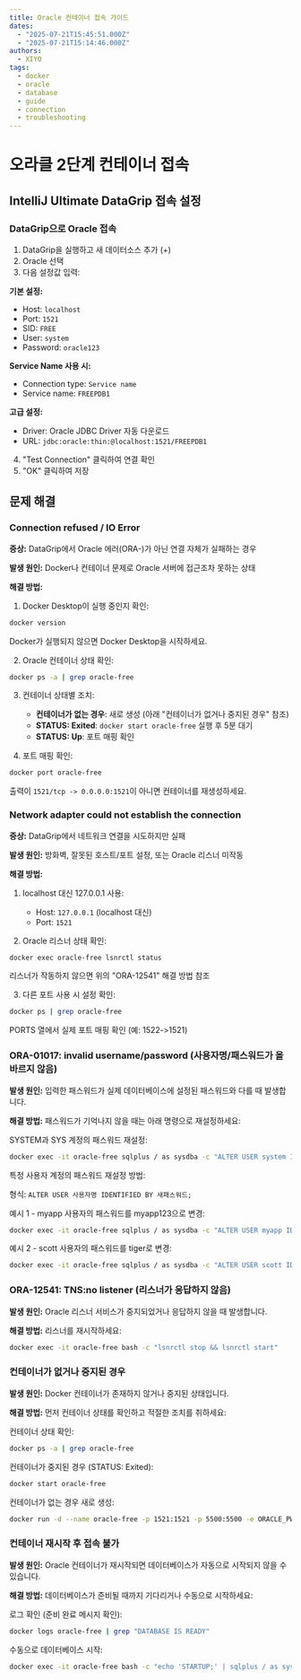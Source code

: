 ```yaml
---
title: Oracle 컨테이너 접속 가이드
dates:
  - "2025-07-21T15:45:51.000Z"
  - "2025-07-21T15:14:46.000Z"
authors:
  - XIYO
tags:
  - docker
  - oracle
  - database
  - guide
  - connection
  - troubleshooting
---
```


# 오라클 2단계 컨테이너 접속

## IntelliJ Ultimate DataGrip 접속 설정

### DataGrip으로 Oracle 접속

1. DataGrip을 실행하고 새 데이터소스 추가 (+)
2. Oracle 선택
3. 다음 설정값 입력:

**기본 설정:**
- Host: `localhost`
- Port: `1521`
- SID: `FREE`
- User: `system`
- Password: `oracle123`

**Service Name 사용 시:**
- Connection type: `Service name`
- Service name: `FREEPDB1`

**고급 설정:**
- Driver: Oracle JDBC Driver 자동 다운로드
- URL: `jdbc:oracle:thin:@localhost:1521/FREEPDB1`

4. "Test Connection" 클릭하여 연결 확인
5. "OK" 클릭하여 저장

## 문제 해결

### Connection refused / IO Error

**증상:** DataGrip에서 Oracle 에러(ORA-)가 아닌 연결 자체가 실패하는 경우

**발생 원인:** Docker나 컨테이너 문제로 Oracle 서버에 접근조차 못하는 상태

**해결 방법:**

1. Docker Desktop이 실행 중인지 확인:
```bash
docker version
```
Docker가 실행되지 않으면 Docker Desktop을 시작하세요.

2. Oracle 컨테이너 상태 확인:
```bash
docker ps -a | grep oracle-free
```

3. 컨테이너 상태별 조치:
   - **컨테이너가 없는 경우**: 새로 생성 (아래 "컨테이너가 없거나 중지된 경우" 참조)
   - **STATUS: Exited**: `docker start oracle-free` 실행 후 5분 대기
   - **STATUS: Up**: 포트 매핑 확인

4. 포트 매핑 확인:
```bash
docker port oracle-free
```
출력이 `1521/tcp -> 0.0.0.0:1521`이 아니면 컨테이너를 재생성하세요.

### Network adapter could not establish the connection

**증상:** DataGrip에서 네트워크 연결을 시도하지만 실패

**발생 원인:** 방화벽, 잘못된 호스트/포트 설정, 또는 Oracle 리스너 미작동

**해결 방법:**

1. localhost 대신 127.0.0.1 사용:
   - Host: `127.0.0.1` (localhost 대신)
   - Port: `1521`

2. Oracle 리스너 상태 확인:
```bash
docker exec oracle-free lsnrctl status
```
리스너가 작동하지 않으면 위의 "ORA-12541" 해결 방법 참조

3. 다른 포트 사용 시 설정 확인:
```bash
docker ps | grep oracle-free
```
PORTS 열에서 실제 포트 매핑 확인 (예: 1522->1521)

### ORA-01017: invalid username/password (사용자명/패스워드가 올바르지 않음)

**발생 원인:** 입력한 패스워드가 실제 데이터베이스에 설정된 패스워드와 다를 때 발생합니다.

**해결 방법:** 패스워드가 기억나지 않을 때는 아래 명령으로 재설정하세요:

SYSTEM과 SYS 계정의 패스워드 재설정:
```bash
docker exec -it oracle-free sqlplus / as sysdba -c "ALTER USER system IDENTIFIED BY oracle123; ALTER USER sys IDENTIFIED BY oracle123;"
```

특정 사용자 계정의 패스워드 재설정 방법:

형식: `ALTER USER 사용자명 IDENTIFIED BY 새패스워드;`

예시 1 - myapp 사용자의 패스워드를 myapp123으로 변경:
```bash
docker exec -it oracle-free sqlplus / as sysdba -c "ALTER USER myapp IDENTIFIED BY myapp123;"
```

예시 2 - scott 사용자의 패스워드를 tiger로 변경:
```bash
docker exec -it oracle-free sqlplus / as sysdba -c "ALTER USER scott IDENTIFIED BY tiger;"
```

### ORA-12541: TNS:no listener (리스너가 응답하지 않음)

**발생 원인:** Oracle 리스너 서비스가 중지되었거나 응답하지 않을 때 발생합니다.

**해결 방법:** 리스너를 재시작하세요:

```bash
docker exec -it oracle-free bash -c "lsnrctl stop && lsnrctl start"
```

### 컨테이너가 없거나 중지된 경우

**발생 원인:** Docker 컨테이너가 존재하지 않거나 중지된 상태입니다.

**해결 방법:** 먼저 컨테이너 상태를 확인하고 적절한 조치를 취하세요:

컨테이너 상태 확인:
```bash
docker ps -a | grep oracle-free
```

컨테이너가 중지된 경우 (STATUS: Exited):
```bash
docker start oracle-free
```

컨테이너가 없는 경우 새로 생성:
```bash
docker run -d --name oracle-free -p 1521:1521 -p 5500:5500 -e ORACLE_PWD=oracle123 container-registry.oracle.com/database/free:latest
```

### 컨테이너 재시작 후 접속 불가

**발생 원인:** Oracle 컨테이너가 재시작되면 데이터베이스가 자동으로 시작되지 않을 수 있습니다.

**해결 방법:** 데이터베이스가 준비될 때까지 기다리거나 수동으로 시작하세요:

로그 확인 (준비 완료 메시지 확인):
```bash
docker logs oracle-free | grep "DATABASE IS READY"
```

수동으로 데이터베이스 시작:
```bash
docker exec -it oracle-free bash -c "echo 'STARTUP;' | sqlplus / as sysdba"
```

